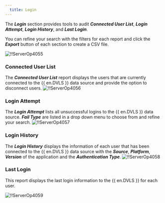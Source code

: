 ```yaml
---
  title: Login
---
```

The ***Login*** section provides tools to audit ***Connected User List***, ***Login Attempt***, ***Login History***, and ***Last Login***.  

You can refine your search with the filters for each report and click the ***Export*** button of each section to create a CSV file.  

![!!ServerOp4055](https://webdevolutions.azureedge.net/docs/en/server/ServerOp4055.png) 

### Connected User List 
The ***Connected User List*** report displays the users that are currently connected to the {{ en.DVLS }} data source and provide the option to disconnect users. 
![!!ServerOp4056](https://webdevolutions.azureedge.net/docs/en/server/ServerOp4056.png) 
### Login Attempt 
The ***Login Attempt*** lists all unsuccessful logins to the {{ en.DVLS }} data source. ***Fail Type*** are listed in a drop down menu to choose from and refine your search. 
![!!ServerOp4057](https://webdevolutions.azureedge.net/docs/en/server/ServerOp4057.png) 
### Login History 
The ***Login History*** displays the information of each user that has been connected to the {{ en.DVLS }} data source with the ***Source***, ***Platform***, ***Version*** of the application and the ***Authentication Type***. 
![!!ServerOp4058](https://webdevolutions.azureedge.net/docs/en/server/ServerOp4058.png) 
### Last Login 

This report displays the last login information to the {{ en.DVLS }} for each user.  

![!!ServerOp4059](https://webdevolutions.azureedge.net/docs/en/server/ServerOp4059.png) 

